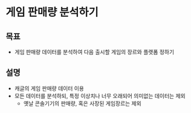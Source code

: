 # 게임 판매량 분석하기

## 목표
- 게임 판매량 데이터를 분석하여 다음 출시할 게임의 장르와 플랫폼 정하기

## 설명
- 캐글의 게임 판매량 데이터 이용
- 모든 데이터를 분석하되, 특정 이상치나 너무 오래되어 의미없는 데이터는 제외
  - 옛날 콘솔기기의 판매량, 혹은 사장된 게임장르는 제외
